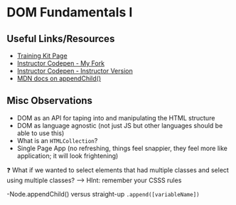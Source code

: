 # DOM Fundamentals I

## Useful Links/Resources
- [Training Kit Page](https://learn.lambdaschool.com/fsw/module/rectn5puu5ubcqkpu)
- [Instructor Codepen - My Fork](https://codepen.io/arturolei/pen/BEpbKx)
- [Instructor Codepen - Instructor Version](https://codepen.io/campope/pen/EJZMKj?editors=1010)
- [MDN docs on appendChild()](https://developer.mozilla.org/en-US/docs/Web/API/Node/appendChild)


## Misc Observations 
- DOM as an API for taping into and manipulating the HTML structure 
- DOM as language agnostic (not just JS but other languages should be able to use this)
- What is an `HTMLCollection`?
- Single Page App (no refreshing, things feel snappier, they feel more like application; it will look frightening)

:question: What if we wanted to select elements that had multiple classes and select using multiple classes?
--> HInt: remember your CSSS rules

-Node.appendChild() versus straight-up `.append([variableName])`